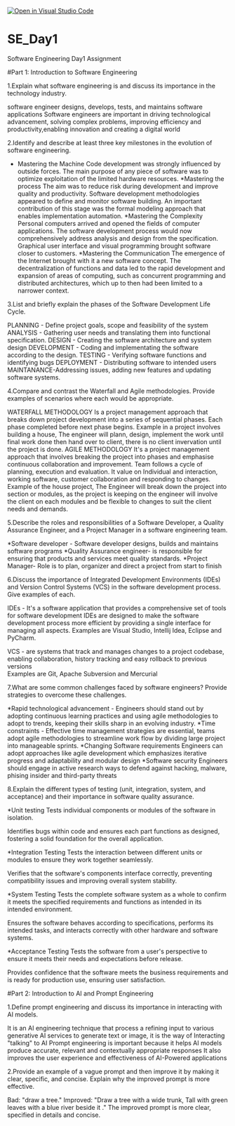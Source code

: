 [![Open in Visual Studio Code](https://classroom.github.com/assets/open-in-vscode-2e0aaae1b6195c2367325f4f02e2d04e9abb55f0b24a779b69b11b9e10269abc.svg)](https://classroom.github.com/online_ide?assignment_repo_id=18595236&assignment_repo_type=AssignmentRepo)
# SE_Day1
Software Engineering Day1 Assignment

#Part 1: Introduction to Software Engineering

1.Explain what software engineering is and discuss its importance in the technology industry.
 
 software engineer designs, develops, tests, and maintains software applications
 Software engineers are important in driving technological advancement, solving complex problems, improving efficiency and productivity,enabling innovation and creating a digital world  


2.Identify and describe at least three key milestones in the evolution of software engineering.
* Mastering the Machine
  Code development was strongly influenced by outside forces. The main purpose of any piece of software was to optimize exploitation of the limited hardware resources.
  *Mastering the process
  The aim was to reduce risk during development and improve quality and productivity. Software development methodologies appeared to define and monitor software building. An important contribution of this stage was the formal modeling approach that enables implementation automation.
  *Mastering the Complexity
  Personal computers arrived and opened the fields of computer applications. The software development process would now comprehensively address analysis and design from the specification. Graphical user interface and visual programming brought software closer to customers.
  *Mastering the Communication
  The emergence of the Internet brought with it a new software concept. The decentralization of functions and data led to the rapid development and expansion of areas of computing, such as concurrent programming and distributed architectures, which up to then had been limited to a narrower context.


3.List and briefly explain the phases of the Software Development Life Cycle.

PLANNING - Define project goals, scope and feasibility of the system 
ANALYSIS - Gathering user needs and translating them into functional specification. 
DESIGN - Creating the software architecture and system design 
DEVELOPMENT - Coding and implementating the software according to the design. 
TESTING - Verifying software functions and identifying bugs
DEPLOYMENT - Distributing software to intended users
MAINTANANCE-Addressing issues, adding new features and updating software systems. 


4.Compare and contrast the Waterfall and Agile methodologies. Provide examples of scenarios where each would be appropriate.

WATERFALL METHODOLOGY
Is a project management approach that breaks down project development into a series of sequential phases. 
Each phase completed before next phase begins. 
Example in a project involves building a house, The engineer will plann, design, implement the work until final work done then hand over to client, there is no client invervation until the project is done. 
AGILE METHODOLOGY 
It's a project management approach that involves breaking the project into phases and emphasise continuous collaboration and improvement. Team follows a cycle of planning, execution and evaluation. 
It value on Individual and interaction, working software, customer collaboration and responding to changes. 
Example of the house project, The Engineer will break down the project into section or modules, as the project is keeping on the engineer will involve the client on each modules and be flexible to changes to suit the client needs and demands. 



5.Describe the roles and responsibilities of a Software Developer, a Quality Assurance Engineer, and a Project Manager in a software engineering team.

*Software developer - Software developer designs, builds and maintains software programs 
*Quality Assurance engineer- is responsible for ensuring that products and services meet quality standards. 
*Project Manager- Role is to plan, organizer and direct a project from start to finish



6.Discuss the importance of Integrated Development Environments (IDEs) and Version Control Systems (VCS) in the software development process. Give examples of each.

IDEs - It's a software application that provides a comprehensive set of tools for software development 
IDEs are designed to make the software development process more efficient by providing a single interface for managing all aspects. 
Examples are Visual Studio, Intellij Idea, Eclipse and PyCharm. 

VCS - are systems that track and manages changes to a project codebase, enabling collaboration, history tracking and easy rollback to previous versions  
Examples are Git, Apache Subversion and Mercurial

7.What are some common challenges faced by software engineers? Provide strategies to overcome these challenges.

*Rapid technological advancement - Engineers should stand out by adopting continuous learning practices and using agile methodologies to adopt to trends, keeping their skills sharp in an evolving industry. 
*Time constraints - 
Effective time management strategies are essential, teams adopt agile methodologies to streamline work flow by dividing large project into manageable sprints. 
*Changing Software requirements 
Engineers can adopt approaches like agile development which emphasizes iterative progress and adaptability and modular design
*Software security 
Engineers should engage in active research ways to defend against hacking, malware, phising insider and third-party threats 


8.Explain the different types of testing (unit, integration, system, and acceptance) and their importance in software quality assurance.

*Unit testing
Tests individual components or modules of the software in isolation.

Identifies bugs within code and ensures each part functions as designed, fostering a solid foundation for the overall application.

*Integration Testing
Tests the interaction between different units or modules to ensure they work together seamlessly.

Verifies that the software's components interface correctly, preventing compatibility issues and improving overall system stability.

*System Testing
Tests the complete software system as a whole to confirm it meets the specified requirements and functions as intended in its intended environment.

Ensures the software behaves according to specifications, performs its intended tasks, and interacts correctly with other hardware and software systems.

*Acceptance Testing
Tests the software from a user's perspective to ensure it meets their needs and expectations before release.

Provides confidence that the software meets the business requirements and is ready for production use, ensuring user satisfaction.


#Part 2: Introduction to AI and Prompt Engineering


1.Define prompt engineering and discuss its importance in interacting with AI models.

It is an AI engineering technique that process a refining input to various generative AI services to generate text or image, it is the way of Interacting "talking" to AI
Prompt engineering is important because it helps AI models produce accurate, relevant and contextually appropriate responses
It also improves the user experience and effectiveness of AI-Powered applications 


2.Provide an example of a vague prompt and then improve it by making it clear, specific, and concise. Explain why the improved prompt is more effective.

Bad: "draw a tree."
Improved: "Draw a tree with a wide trunk, Tall with green leaves with a blue river beside it  ." 
The improved prompt is more clear, specified in details and concise. 
